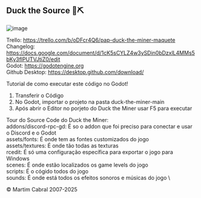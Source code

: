 ## Duck the Source 🦆⛏️

![image](https://github.com/user-attachments/assets/34deeaee-70f2-4628-832c-8d091a4ad827)

Trello: https://trello.com/b/oDFcr4Q6/pap-duck-the-miner-maquete \
Changelog: https://docs.google.com/document/d/1cK5sCYLZ4w3ySDin0bDzxlL4MMs5bKy3flPUTVJtiZ0/edit \
Godot: https://godotengine.org \
Github Desktop: https://desktop.github.com/download/

Tutorial de como executar este código no Godot! 
1. Transferir o Código
2. No Godot, importar o projeto na pasta duck-the-miner-main
3. Após abrir o Editor no porjeto do Duck the Miner usar F5 para executar

Tour do Source Code do Duck the Miner: \
addons/discord-rpc-gd: É so o addon que foi preciso para conectar e usar o Discord e o Godot \
assets/fonts: É onde tem as fontes customizados do jogo \
assets/textures: É onde tão todas as texturas \
rcedit: É só uma configuração específica para exportar o jogo para Windows \
scenes: É onde estão localizados os game levels do jogo \
scripts: É o cógido todos do jogo \
sounds: É onde está todos os efeitos sonoros e músicas do jogo \

© Martim Cabral 2007-2025
